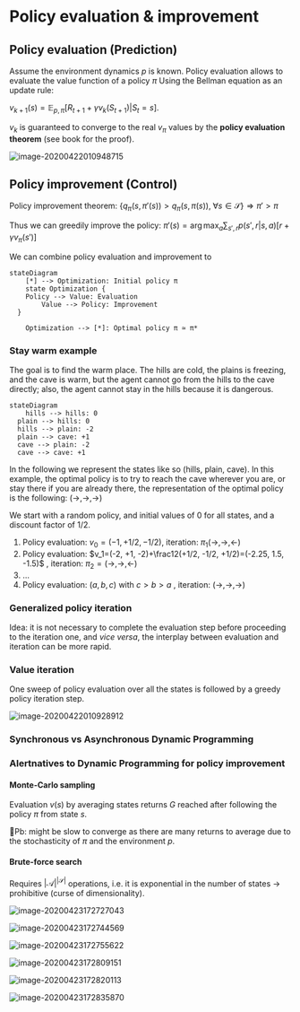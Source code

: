 # Policy evaluation & improvement

## Policy evaluation (Prediction)

Assume the environment dynamics $p$ is known. Policy evaluation allows to evaluate the value function of a policy $\pi$ Using the Bellman equation as an update rule:

$v_{k+1}(s) = \mathbb E_{p, \pi} \left[R_{t+1} + \gamma v_k(S_{t+1}) | S_t = s \right]$.

$v_k$ is guaranteed to converge to the real $v_\pi$ values by the **policy evaluation theorem** (see book for the proof).

![image-20200422010948715](assets/image-20200422010948715.png)

## Policy improvement (Control)

Policy improvement theorem: $\left\{q_\pi(s, \pi'(s)) > q_\pi(s, \pi(s)),\; \forall s \in \mathcal S\right\} \Longrightarrow \pi'>\pi$

Thus we can greedily improve the policy: $\pi'(s) = \arg \max_a \sum_{s', r} p(s', r|s, a)\left[r+\gamma v_\pi(s')\right]$

We can combine policy evaluation and improvement to 

```mermaid
stateDiagram
	[*] --> Optimization: Initial policy π
	state Optimization {
  	Policy --> Value: Evaluation
		Value --> Policy: Improvement
  }

	Optimization --> [*]: Optimal policy π ≃ π*
```

### Stay warm example

The goal is to find the warm place. The hills are cold, the plains is freezing, and the cave is warm, but the agent cannot go from the hills to the cave directly; also, the agent cannot stay in the hills because it is dangerous.

```mermaid
stateDiagram
	hills --> hills: 0
  plain --> hills: 0
  hills --> plain: -2
  plain --> cave: +1
  cave --> plain: -2
  cave --> cave: +1
```

In the following we represent the states like so (hills, plain, cave). In this example, the optimal policy is to try to reach the cave wherever you are, or stay there if you are already there, the representation of the optimal policy is the following: $(\rightarrow, \rightarrow, \rightarrow)$

We start with a random policy, and initial values of 0 for all states, and a discount factor of 1/2. 

1. Policy evaluation: $v_0=( -1, +1/2, -1/2 )$, iteration: $\pi_1(\rightarrow, \rightarrow, \leftarrow)$  
2. Policy evaluation: $v_1=(-2, +1, -2)+\frac12(+1/2, -1/2, +1/2)=(-2.25, 1.5, -1.5)$  , iteration: $\pi_2=(\rightarrow, \rightarrow, \leftarrow)$  
3. ...
4. Policy evaluation: $(a, b, c)$ with $c>b>a$  , iteration: $(\rightarrow, \rightarrow, \rightarrow)$  

### Generalized policy iteration

Idea: it is not necessary to complete the evaluation step before proceeding to the iteration one, and *vice versa*, the interplay between evaluation and iteration can be more rapid.

### Value iteration

One sweep of policy evaluation over all the states is followed by a greedy policy iteration step.

![image-20200422010928912](assets/image-20200422010928912.png)

### Synchronous vs Asynchronous Dynamic Programming

### Alertnatives to Dynamic Programming for policy improvement

#### Monte-Carlo sampling

Evaluation $v(s)$ by averaging states returns $G$ reached after following the policy $\pi$ from state $s$.  

🚨Pb: might be slow to converge as there are many returns to average due to the stochasticity of $\pi$ and the environment $p$.

#### Brute-force search

Requires $|\mathcal{A}|^{|\mathcal S|}$ operations, i.e. it is exponential in the number of states → prohibitive (curse of dimensionality).



![image-20200423172727043](assets/image-20200423172727043.png)

![image-20200423172744569](assets/image-20200423172744569.png)

![image-20200423172755622](assets/image-20200423172755622.png)

![image-20200423172809151](assets/image-20200423172809151.png)

![image-20200423172820113](assets/image-20200423172820113.png)

![image-20200423172835870](assets/image-20200423172835870.png) 
